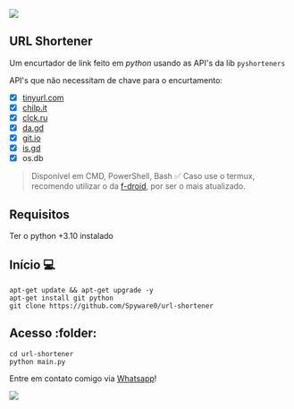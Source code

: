 ![](https://camo.githubusercontent.com/71b837571c48af3aa60a73dbc9d5936aa359d78efbfa8a6743cbbbc16b80ef4d/68747470733a2f2f63646e2e646973636f72646170702e636f6d2f6174746163686d656e74732f3830353930323039333930363630383138362f3830353931333937323533353539303932322f74656e6f722e676966)

## URL Shortener

Um encurtador de link feito em *python* usando as API's da lib ```pyshorteners```

API's que não necessitam de chave para o encurtamento:
- [x] [tinyurl.com](https://tinyurl.com)
- [x] [chilp.it](https://chilp.it)
- [x] [clck.ru](https://clck.ru)
- [x] [da.gd](https://da.gd)
- [x] [git.io](https://git.io)
- [x] [is.gd](https://is.gd)
- [x] os.db

> Disponível em CMD, PowerShell, Bash ✅
> Caso use o termux, recomendo utilizar o da [f-droid](https://f-droid.org), por ser o mais atualizado.

## Requisitos

Ter o python +3.10 instalado

## Início :computer:
```shell script
apt-get update && apt-get upgrade -y
apt-get install git python
git clone https://github.com/Spyware0/url-shortener
```

## Acesso :folder:
```shell script
cd url-shortener
python main.py
```

Entre em contato comigo via [Whatsapp](http://wa.me/559885267746)!

![](https://camo.githubusercontent.com/71b837571c48af3aa60a73dbc9d5936aa359d78efbfa8a6743cbbbc16b80ef4d/68747470733a2f2f63646e2e646973636f72646170702e636f6d2f6174746163686d656e74732f3830353930323039333930363630383138362f3830353931333937323533353539303932322f74656e6f722e676966)

